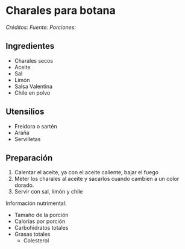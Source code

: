 # Charales para botana

*Créditos:*
*Fuente:*
*Porciones:*


## Ingredientes

- Charales secos
- Aceite
- Sal 
- Limón
- Salsa Valentina
- Chile en polvo

## Utensilios

- Freidora o sartén
- Araña
- Servilletas

## Preparación

1. Calentar el aceite, ya con el aceite caliente, bajar el fuego
2. Meter los charales al aceite y sacarlos cuando cambien a un color dorado.
3. Servir con sal, limón y chile


Información nutrimental:

- Tamaño de la porción
- Calorías por porción
- Carbohidratos totales
- Grasas totales
  - Colesterol

